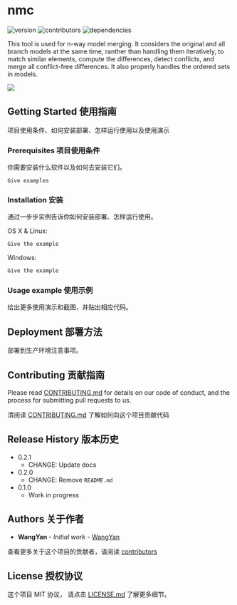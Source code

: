 # nmc
![version](https://img.shields.io/badge/version-1.0-blue)
![contributors](https://img.shields.io/badge/contributors-3-yellowgreen)
![dependencies](https://img.shields.io/badge/repo_size-1.74MB-orange)


This tool is used for n-way model merging. It considers the original and all branch models at the same time, ranther than handling them iteratively, to match similar elements, compute the differences, detect conflicts, and merge all conflict-free differences. It also properly handles the ordered sets in models.

![](https://github.com/dbader/readme-template/raw/master/header.png)

## Getting Started 使用指南

项目使用条件、如何安装部署、怎样运行使用以及使用演示

### Prerequisites 项目使用条件

你需要安装什么软件以及如何去安装它们。

```
Give examples
```

### Installation 安装

通过一步步实例告诉你如何安装部署、怎样运行使用。

OS X & Linux:

```sh
Give the example
```

Windows:

```sh
Give the example
```

### Usage example 使用示例

给出更多使用演示和截图，并贴出相应代码。

## Deployment 部署方法

部署到生产环境注意事项。

## Contributing 贡献指南

Please read [CONTRIBUTING.md](#) for details on our code of conduct, and the process for submitting pull requests to us.

清阅读 [CONTRIBUTING.md](#) 了解如何向这个项目贡献代码

## Release History 版本历史

* 0.2.1
    * CHANGE: Update docs
* 0.2.0
    * CHANGE: Remove `README.md`
* 0.1.0
    * Work in progress

## Authors 关于作者

* **WangYan** - *Initial work* - [WangYan](https://wangyan.org)

查看更多关于这个项目的贡献者，请阅读 [contributors](#) 

## License 授权协议

这个项目 MIT 协议， 请点击 [LICENSE.md](LICENSE.md) 了解更多细节。
